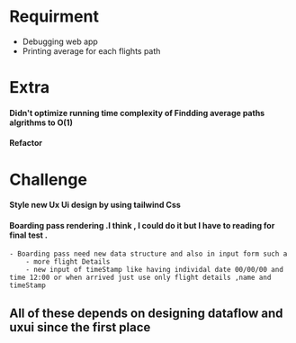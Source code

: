 
# Requirment

- Debugging web app
- Printing average for each flights path


# Extra


#### Didn't optimize running time complexity of Findding average paths algrithms to O(1) 
#### Refactor 


# Challenge
#### Style new Ux Ui design by using tailwind Css

#### Boarding pass rendering .I think , I could do it but I have to reading for final test . 
    - Boarding pass need new data structure and also in input form such a
        - more flight Details
        - new input of timeStamp like having individal date 00/00/00 and time 12:00 or when arrived just use only flight details ,name and timeStamp
        
## All of these depends on designing dataflow and uxui since the first place

 



